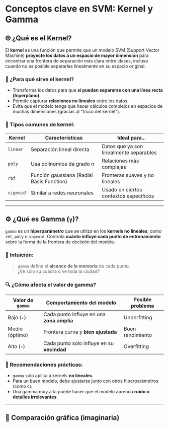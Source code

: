 # Conceptos clave en SVM: Kernel y Gamma

## 🌐 ¿Qué es el Kernel?

El **kernel** es una función que permite que un modelo SVM (Support Vector Machine) **proyecte los datos a un espacio de mayor dimensión** para encontrar una frontera de separación más clara entre clases, incluso cuando no es posible separarlas linealmente en su espacio original.

### 🎯 ¿Para qué sirve el kernel?
- Transforma los datos para que **sí puedan separarse con una línea recta (hiperplano)**.
- Permite capturar **relaciones no lineales** entre los datos.
- Evita que el modelo tenga que hacer cálculos complejos en espacios de muchas dimensiones (gracias al "truco del kernel").

### 🧪 Tipos comunes de kernel:
| Kernel        | Características                                | Ideal para...                              |
|---------------|-------------------------------------------------|---------------------------------------------|
| `linear`      | Separación lineal directa                       | Datos que ya son linealmente separables     |
| `poly`        | Usa polinomios de grado n                      | Relaciones más complejas                   |
| `rbf`         | Función gaussiana (Radial Basis Function)       | Fronteras suaves y no lineales              |
| `sigmoid`     | Similar a redes neuronales                      | Usado en ciertos contextos específicos      |

---

## ⚙️ ¿Qué es Gamma (`γ`)?

`gamma` es un **hiperparámetro** que se utiliza en los **kernels no lineales**, como `rbf`, `poly` o `sigmoid`. Controla **cuánto influye cada punto de entrenamiento** sobre la forma de la frontera de decisión del modelo.

### 🧠 Intuición:
> `gamma` define el **alcance de la memoria** de cada punto.  
> ¿Ve solo su cuadra o ve toda la ciudad?

### 🔍 ¿Cómo afecta el valor de gamma?

| Valor de `gamma` | Comportamiento del modelo                    | Posible problema      |
|------------------|-----------------------------------------------|------------------------|
| Bajo (`↓`)       | Cada punto influye en una **zona amplia**     | Underfitting           |
| Medio (óptimo)   | Frontera curva y **bien ajustada**            | Buen rendimiento       |
| Alto (`↑`)       | Cada punto solo influye en su **vecindad**    | Overfitting            |

### 📌 Recomendaciones prácticas:
- `gamma` solo aplica a kernels **no lineales**.
- Para un buen modelo, debe ajustarse junto con otros hiperparámetros (como `C`).
- Una gamma muy alta puede hacer que el modelo aprenda **ruido o detalles irrelevantes**.

---

## 🧪 Comparación gráfica (imaginaria)


